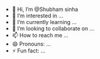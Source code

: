 - 👋 Hi, I’m @Shubham sinha
- 👀 I’m interested in ...
- 🌱 I’m currently learning ...
- 💞️ I’m looking to collaborate on ...
- 📫 How to reach me ...
- 😄 Pronouns: ...
- ⚡ Fun fact: ...

<!---
Zeusstorm/Zeusstorm is a ✨ special ✨ repository because its `README.md` (this file) appears on your GitHub profile.
You can click the Preview link to take a look at your changes.
--->
